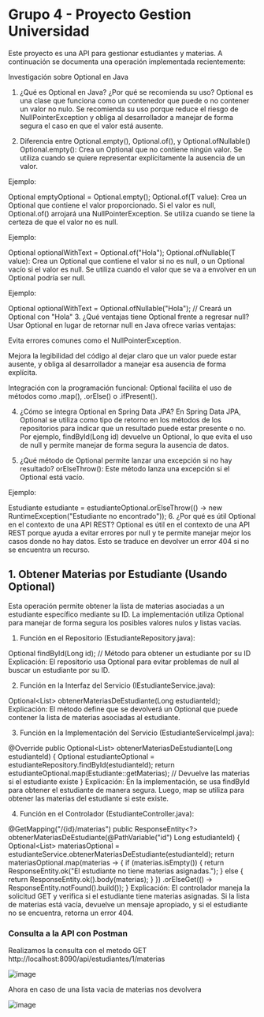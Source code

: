 # Grupo 4 - Proyecto Gestion Universidad

Este proyecto es una API para gestionar estudiantes y materias. A continuación se documenta una operación implementada recientemente:

Investigación sobre Optional en Java
1. ¿Qué es Optional en Java? ¿Por qué se recomienda su uso?
Optional es una clase que funciona como un contenedor que puede o no contener un valor no nulo. Se recomienda su uso porque reduce el riesgo de NullPointerException y obliga al desarrollador a manejar de forma segura el caso en que el valor está ausente.

2. Diferencia entre Optional.empty(), Optional.of(), y Optional.ofNullable()
Optional.empty(): Crea un Optional que no contiene ningún valor. Se utiliza cuando se quiere representar explícitamente la ausencia de un valor.

Ejemplo:

Optional<String> emptyOptional = Optional.empty();
Optional.of(T value): Crea un Optional que contiene el valor proporcionado. Si el valor es null, Optional.of() arrojará una NullPointerException. Se utiliza cuando se tiene la certeza de que el valor no es null.

Ejemplo:

Optional<String> optionalWithText = Optional.of("Hola");
Optional.ofNullable(T value): Crea un Optional que contiene el valor si no es null, o un Optional vacío si el valor es null. Se utiliza cuando el valor que se va a envolver en un Optional podría ser null.

Ejemplo:

Optional<String> optionalWithText = Optional.ofNullable("Hola"); // Creará un Optional con "Hola"
3. ¿Qué ventajas tiene Optional frente a regresar null?
Usar Optional en lugar de retornar null en Java ofrece varias ventajas:

Evita errores comunes como el NullPointerException.

Mejora la legibilidad del código al dejar claro que un valor puede estar ausente, y obliga al desarrollador a manejar esa ausencia de forma explícita.

Integración con la programación funcional: Optional facilita el uso de métodos como .map(), .orElse() o .ifPresent().

4. ¿Cómo se integra Optional en Spring Data JPA?
En Spring Data JPA, Optional se utiliza como tipo de retorno en los métodos de los repositorios para indicar que un resultado puede estar presente o no. Por ejemplo, findById(Long id) devuelve un Optional<T>, lo que evita el uso de null y permite manejar de forma segura la ausencia de datos.

5. ¿Qué método de Optional permite lanzar una excepción si no hay resultado?
orElseThrow(): Este método lanza una excepción si el Optional está vacío.

Ejemplo:

Estudiante estudiante = estudianteOptional.orElseThrow(() -> new RuntimeException("Estudiante no encontrado"));
6. ¿Por qué es útil Optional en el contexto de una API REST?
Optional es útil en el contexto de una API REST porque ayuda a evitar errores por null y te permite manejar mejor los casos donde no hay datos. Esto se traduce en devolver un error 404 si no se encuentra un recurso.

## 1. Obtener Materias por Estudiante (Usando Optional)

Esta operación permite obtener la lista de materias asociadas a un estudiante específico mediante su ID. La implementación utiliza Optional para manejar de forma segura los posibles valores nulos y listas vacías.

1. Función en el Repositorio (EstudianteRepository.java):

Optional<Estudiante> findById(Long id);  // Método para obtener un estudiante por su ID
Explicación: El repositorio usa Optional<Estudiante> para evitar problemas de null al buscar un estudiante por su ID.

2. Función en la Interfaz del Servicio (IEstudianteService.java):

Optional<List<Materia>> obtenerMateriasDeEstudiante(Long estudianteId);
Explicación: El método define que se devolverá un Optional que puede contener la lista de materias asociadas al estudiante.

3. Función en la Implementación del Servicio (EstudianteServiceImpl.java):

@Override
public Optional<List<Materia>> obtenerMateriasDeEstudiante(Long estudianteId) {
    Optional<Estudiante> estudianteOptional = estudianteRepository.findById(estudianteId);
    return estudianteOptional.map(Estudiante::getMaterias); // Devuelve las materias si el estudiante existe
}
Explicación: En la implementación, se usa findById para obtener el estudiante de manera segura. Luego, map se utiliza para obtener las materias del estudiante si este existe.

4. Función en el Controlador (EstudianteController.java):

@GetMapping("/{id}/materias")
public ResponseEntity<?> obtenerMateriasDeEstudiante(@PathVariable("id") Long estudianteId) {
    Optional<List<Materia>> materiasOptional = estudianteService.obtenerMateriasDeEstudiante(estudianteId);
    return materiasOptional.map(materias -> {
                if (materias.isEmpty()) {
                    return ResponseEntity.ok("El estudiante no tiene materias asignadas.");
                } else {
                    return ResponseEntity.ok().body(materias);
                }
            })
            .orElseGet(() -> ResponseEntity.notFound().build());
}
Explicación: El controlador maneja la solicitud GET y verifica si el estudiante tiene materias asignadas. Si la lista de materias está vacía, devuelve un mensaje apropiado, y si el estudiante no se encuentra, retorna un error 404.

### Consulta a la API con Postman
Realizamos la consulta con el metodo GET http://localhost:8090/api/estudiantes/1/materias

![image](https://github.com/user-attachments/assets/5cbb8a51-b8e1-4ccb-8b3e-efeb4e805214)

Ahora en caso de una lista vacia de materias nos devolvera

![image](https://github.com/user-attachments/assets/96b5be3e-879b-4403-b41b-d1f7793c593f)
